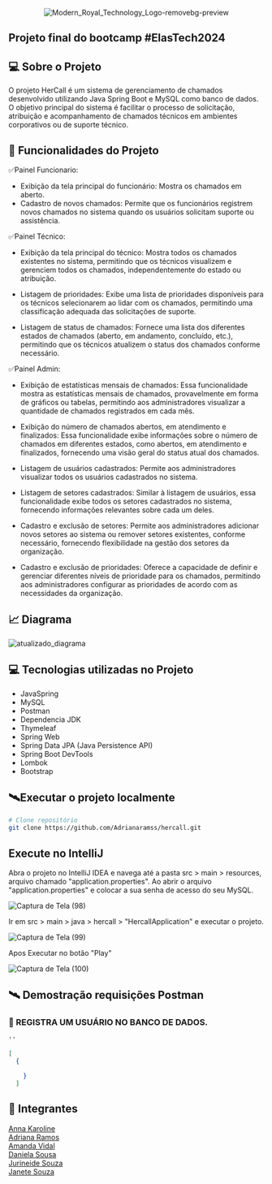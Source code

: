 <div align="center">

![Modern_Royal_Technology_Logo-removebg-preview](https://github.com/Adrianaramss/hercall/assets/111310311/59fc36a3-ad69-465e-a46e-0243ca0f6e98)

</div>

## Projeto final do bootcamp #ElasTech2024



## 💻 Sobre o Projeto
O projeto HerCall é um sistema de gerenciamento de chamados desenvolvido utilizando Java Spring Boot e MySQL como banco de dados. O objetivo principal do sistema é facilitar o processo de solicitação, atribuição e acompanhamento de chamados técnicos em ambientes corporativos ou de suporte técnico.


## 🚀 Funcionalidades do Projeto

✅Painel Funcionario:

- Exibição da tela principal do funcionário: Mostra os chamados em aberto.
- Cadastro de novos chamados: Permite que os funcionários registrem novos chamados no sistema quando os usuários solicitam suporte ou assistência.

  
✅Painel Técnico:

- Exibição da tela principal do técnico: Mostra todos os chamados existentes no sistema, permitindo que os técnicos visualizem e gerenciem todos os chamados, independentemente do estado ou atribuição.
  
- Listagem de prioridades: Exibe uma lista de prioridades disponíveis para os técnicos selecionarem ao lidar com os chamados, permitindo uma classificação adequada das solicitações de suporte.
  
- Listagem de status de chamados: Fornece uma lista dos diferentes estados de chamados (aberto, em andamento, concluído, etc.), permitindo que os técnicos atualizem o status dos chamados conforme necessário.


  
✅Painel Admin:

- Exibição de estatísticas mensais de chamados: Essa funcionalidade mostra as estatísticas mensais de chamados, provavelmente em forma de gráficos ou tabelas, permitindo aos administradores visualizar a quantidade de chamados registrados em cada mês.
  
- Exibição do número de chamados abertos, em atendimento e finalizados: Essa funcionalidade exibe informações sobre o número de chamados em diferentes estados, como abertos, em atendimento e finalizados, fornecendo uma visão geral do status atual dos chamados.
  
- Listagem de usuários cadastrados: Permite aos administradores visualizar todos os usuários cadastrados no sistema.
  
- Listagem de setores cadastrados: Similar à listagem de usuários, essa funcionalidade exibe todos os setores cadastrados no sistema, fornecendo informações relevantes sobre cada um deles.
  
- Cadastro e exclusão de setores: Permite aos administradores adicionar novos setores ao sistema ou remover setores existentes, conforme necessário, fornecendo flexibilidade na gestão dos setores da organização.
- Cadastro e exclusão de prioridades: Oferece a capacidade de definir e gerenciar diferentes níveis de prioridade para os chamados, permitindo aos administradores configurar as prioridades de acordo com as necessidades da organização.



## 📈 Diagrama


![atualizado_diagrama](https://github.com/Adrianaramss/hercall/assets/111310311/cc1371be-e8b5-4064-a472-91f37a810b17)

## 💻 Tecnologias utilizadas no Projeto
- JavaSpring
- MySQL
- Postman
- Dependencia JDK
- Thymeleaf
- Spring Web
- Spring Data JPA (Java Persistence API)
- Spring Boot DevTools
- Lombok
- Bootstrap





## 🛰Executar o projeto localmente

```bash
# Clone repositório
git clone https://github.com/Adrianaramss/hercall.git

```
## Execute no IntelliJ

Abra o projeto no IntelliJ IDEA e navega até a pasta src > main > resources, arquivo chamado "application.properties". 
Ao abrir o arquivo "application.properties" e colocar a sua senha de acesso do seu MySQL.

![Captura de Tela (98)](https://github.com/Adrianaramss/hercall/assets/111310311/f5cb549e-0451-4c76-989b-8ed3814f8576)

Ir em src > main > java > hercall > "HercallApplication" e executar o projeto.

![Captura de Tela (99)](https://github.com/Adrianaramss/hercall/assets/111310311/03dd46d5-1f65-44a7-bdcd-fd00254f09f1)

Apos Executar no botão "Play" 

![Captura de Tela (100)](https://github.com/Adrianaramss/hercall/assets/111310311/2ca142a2-8046-4879-88fb-64a67352a948)

## 🛰 Demostração requisições Postman

### 🎯 REGISTRA UM USUÁRIO NO BANCO DE DADOS.

```URL
''
```
  
```JSON
[
  {
 
    }
  ]

```


## 🤝 Integrantes 
[Anna Karoline](https://www.linkedin.com/in/annakarolinedevmobile/)  
[Adriana Ramos](https://www.linkedin.com/in/adriana-ramss/)  
[Amanda Vidal](https://www.linkedin.com/in/amanda-vidal-557132115/)  
[Daniela Sousa](https://www.linkedin.com/in/daniela-sousa-lima/)  
[Jurineide Souza](https://www.linkedin.com/in/jurineidesouza/) <br>
[Janete Souza](https://www.linkedin.com/in/janete-soares-almeida-souza-5a455022a/)  




